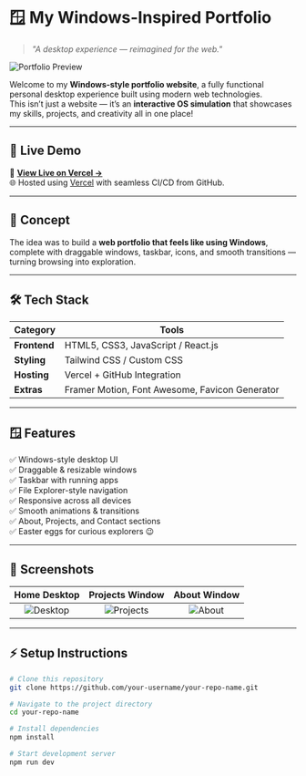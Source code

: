 # 🪟 My Windows-Inspired Portfolio

> _"A desktop experience — reimagined for the web."_

![Portfolio Preview](https://your-screenshot-link.png)

Welcome to my **Windows-style portfolio website**, a fully functional personal desktop experience built using modern web technologies.  
This isn’t just a website — it’s an **interactive OS simulation** that showcases my skills, projects, and creativity all in one place!

---

## 🚀 Live Demo

🔗 **[View Live on Vercel →](https://your-portfolio.vercel.app)**  
🌐 Hosted using [Vercel](https://vercel.com) with seamless CI/CD from GitHub.

---

## 🧠 Concept

The idea was to build a **web portfolio that feels like using Windows**, complete with draggable windows, taskbar, icons, and smooth transitions — turning browsing into exploration.

---

## 🛠️ Tech Stack

| Category | Tools |
|-----------|-------|
| **Frontend** | HTML5, CSS3, JavaScript / React.js |
| **Styling** | Tailwind CSS / Custom CSS |
| **Hosting** | Vercel + GitHub Integration |
| **Extras** | Framer Motion, Font Awesome, Favicon Generator |

---

## 🪟 Features

✅ Windows-style desktop UI  
✅ Draggable & resizable windows  
✅ Taskbar with running apps  
✅ File Explorer-style navigation  
✅ Responsive across all devices  
✅ Smooth animations & transitions  
✅ About, Projects, and Contact sections  
✅ Easter eggs for curious explorers 😉

---

## 📸 Screenshots

| Home Desktop | Projects Window | About Window |
|:-------------:|:---------------:|:-------------:|
| ![Desktop](https://your-desktop-image-link.png) | ![Projects](https://your-projects-image-link.png) | ![About](https://your-about-image-link.png) |

---

## ⚡ Setup Instructions

```bash
# Clone this repository
git clone https://github.com/your-username/your-repo-name.git

# Navigate to the project directory
cd your-repo-name

# Install dependencies
npm install

# Start development server
npm run dev
